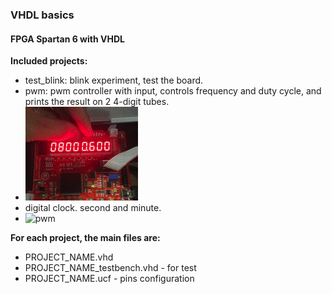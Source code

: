 ### VHDL basics

#### FPGA Spartan 6 with VHDL

**Included projects:**

* test_blink: blink experiment, test the board.
* pwm: pwm controller with input, controls frequency and duty cycle, and prints the result on 2 4-digit tubes.
* ![pwm](media/pwm.gif)
* digital clock. second and minute.
* ![pwm](media/digital_clock.gif)

**For each project, the main files are:**

* PROJECT\_NAME.vhd
* PROJECT\_NAME\_testbench.vhd - for test
* PROJECT\_NAME.ucf - pins configuration